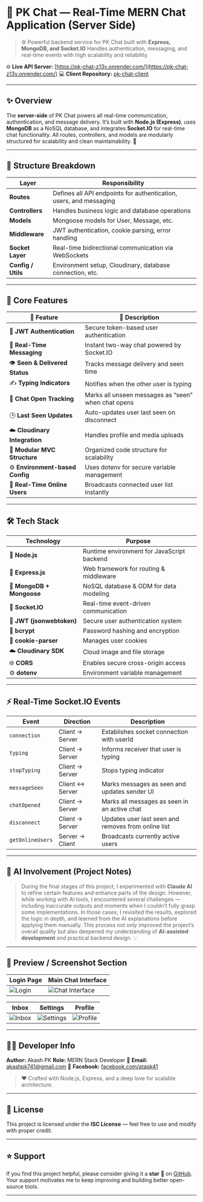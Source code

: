 # 💬 PK Chat — Real-Time MERN Chat Application (Server Side)

> ⚙️ Powerful backend service for PK Chat built with **Express, MongoDB, and Socket.IO**
> Handles authentication, messaging, and real-time events with high scalability and reliability.

🌐 **Live API Server:** [https://pk-chat-z13v.onrender.com/](https://pk-chat-z13v.onrender.com/)
💻 **Client Repository:** [pk-chat-client](https://github.com/akashpk41/pk-chat-client)

---

## ✨ Overview

The **server-side** of PK Chat powers all real-time communication, authentication, and message delivery.
It’s built with **Node.js (Express)**, uses **MongoDB** as a NoSQL database, and integrates **Socket.IO** for real-time chat functionality.
All routes, controllers, and models are modularly structured for scalability and clean maintainability. 🧱

---

## 🧠 Structure Breakdown

| Layer              | Responsibility                                                     |
| ------------------ | ------------------------------------------------------------------ |
| **Routes**         | Defines all API endpoints for authentication, users, and messaging |
| **Controllers**    | Handles business logic and database operations                     |
| **Models**         | Mongoose models for User, Message, etc.                            |
| **Middleware**     | JWT authentication, cookie parsing, error handling                 |
| **Socket Layer**   | Real-time bidirectional communication via WebSockets               |
| **Config / Utils** | Environment setup, Cloudinary, database connection, etc.           |

---

## 🔮 Core Features

| 🌟 Feature                      | 📄 Description                                      |
| ------------------------------- | --------------------------------------------------- |
| 🔐 **JWT Authentication**       | Secure token-based user authentication              |
| 💬 **Real-Time Messaging**      | Instant two-way chat powered by Socket.IO           |
| 👁️ **Seen & Delivered Status**  | Tracks message delivery and seen time               |
| ✍️ **Typing Indicators**        | Notifies when the other user is typing              |
| 🧩 **Chat Open Tracking**       | Marks all unseen messages as “seen” when chat opens |
| 🕒 **Last Seen Updates**        | Auto-updates user last seen on disconnect           |
| ☁️ **Cloudinary Integration**   | Handles profile and media uploads                   |
| 🧱 **Modular MVC Structure**    | Organized code structure for scalability            |
| ⚙️ **Environment-based Config** | Uses dotenv for secure variable management          |
| 🔔 **Real-Time Online Users**   | Broadcasts connected user list instantly            |

---

## 🛠️ Tech Stack

| Technology                | Purpose                                    |
| ------------------------- | ------------------------------------------ |
| 🧠 **Node.js**            | Runtime environment for JavaScript backend |
| 🚀 **Express.js**         | Web framework for routing & middleware     |
| 💾 **MongoDB + Mongoose** | NoSQL database & ODM for data modeling     |
| 🔌 **Socket.IO**          | Real-time event-driven communication       |
| 🔑 **JWT (jsonwebtoken)** | Secure user authentication system          |
| 🔐 **bcrypt**             | Password hashing and encryption            |
| 🍪 **cookie-parser**      | Manages user cookies                       |
| ☁️ **Cloudinary SDK**     | Cloud image and file storage               |
| 🌐 **CORS**               | Enables secure cross-origin access         |
| ⚙️ **dotenv**             | Environment variable management            |

---

## ⚡ Real-Time Socket.IO Events

| Event            | Direction       | Description                                         |
| ---------------- | --------------- | --------------------------------------------------- |
| `connection`     | Client → Server | Establishes socket connection with userId           |
| `typing`         | Client → Server | Informs receiver that user is typing                |
| `stopTyping`     | Client → Server | Stops typing indicator                              |
| `messageSeen`    | Client ↔ Server | Marks messages as seen and updates sender UI        |
| `chatOpened`     | Client → Server | Marks all messages as seen in an active chat        |
| `disconnect`     | Client → Server | Updates user last seen and removes from online list |
| `getOnlineUsers` | Server → Client | Broadcasts currently active users                   |

---

## 🤖 AI Involvement (Project Notes)

> During the final stages of this project, I experimented with **Claude AI** to refine certain features and enhance parts of the design.
> However, while working with AI tools, I encountered several challenges — including inaccurate outputs and moments when I couldn’t fully grasp some implementations.
> In those cases, I revisited the results, explored the logic in depth, and learned from the AI explanations before applying them manually.
> This process not only improved the project’s overall quality but also deepened my understanding of **AI-assisted development** and practical backend design. 💡

---

## 📸 Preview / Screenshot Section

| Login Page                                                    | Main Chat Interface                                                            |
| ------------------------------------------------------------- | ------------------------------------------------------------------------------ |
| ![Login](https://via.placeholder.com/600x350?text=Login+Page) | ![Chat Interface](https://via.placeholder.com/600x350?text=Main+App+Interface) |

| Inbox                                                    | Settings                                                       | Profile                                                      |
| -------------------------------------------------------- | -------------------------------------------------------------- | ------------------------------------------------------------ |
| ![Inbox](https://via.placeholder.com/300x200?text=Inbox) | ![Settings](https://via.placeholder.com/300x200?text=Settings) | ![Profile](https://via.placeholder.com/300x200?text=Profile) |

---

## 👨‍💻 Developer Info

**Author:** Akash PK
**Role:** MERN Stack Developer
📧 **Email:** [akashpk741@gmail.com](mailto:akashpk741@gmail.com)
📘 **Facebook:** [facebook.com/atapk41](https://facebook.com/atapk41/)

> ❤️ Crafted with Node.js, Express, and a deep love for scalable architecture.

---

## 📜 License

This project is licensed under the **ISC License** — feel free to use and modify with proper credit.

---

## ⭐ Support

If you find this project helpful, please consider giving it a **star** 🌟 on [GitHub](https://github.com/akashpk41/pk-chat-server).
Your support motivates me to keep improving and building better open-source tools.

---
